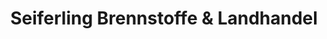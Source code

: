 ---
title: "Seiferling Brennstoffe & Landhandel"
url: /waghaeusel/seiferling-brennstoffe-und-landhandel/
shop: Garten-Center
---
